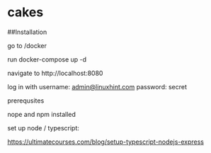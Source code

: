 # cakes


##Installation

 go to /docker

 run docker-compose up -d

 navigate to http://localhost:8080

 log in with 
 	username: admin@linuxhint.com
 	password: secret


prerequsites

nope and npm installed 

 set up node / typescript:

 https://ultimatecourses.com/blog/setup-typescript-nodejs-express

